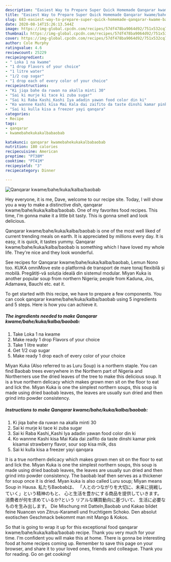 ```yaml
---
description: "Easiest Way to Prepare Super Quick Homemade Qanqarar kwame/bahe/kuka/kalba/baobab"
title: "Easiest Way to Prepare Super Quick Homemade Qanqarar kwame/bahe/kuka/kalba/baobab"
slug: 683-easiest-way-to-prepare-super-quick-homemade-qanqarar-kwame-bahe-kuka-kalba-baobab
date: 2020-08-14T15:26:13.544Z
image: https://img-global.cpcdn.com/recipes/57df478ba9064d92/751x532cq70/qanqarar-kwamebahekukakalbabaobab-recipe-main-photo.jpg
thumbnail: https://img-global.cpcdn.com/recipes/57df478ba9064d92/751x532cq70/qanqarar-kwamebahekukakalbabaobab-recipe-main-photo.jpg
cover: https://img-global.cpcdn.com/recipes/57df478ba9064d92/751x532cq70/qanqarar-kwamebahekukakalbabaobab-recipe-main-photo.jpg
author: Cole Murphy
ratingvalue: 4.6
reviewcount: 25229
recipeingredient:
- " Loka 1 na kwame"
- "1 drop Flavors of your choice"
- "1 litre water"
- "1/2 cup sugar"
- "1 drop each of every color of your choice"
recipeinstructions:
- "Ki jiqa bahe da ruwan na akalla minti 30"
- "Sai ki murje ki tace ki zuba sugar"
- "Sai ki Raba Kashi_Kashi Iya adadin yawan food color din ki"
- "Ko wannne Kashi kisa Mai Kala dai zaifito da taste dinshi kamar pink kisamai strawberry flavor, sour sop kisa milk, dss"
- "Sai ki kulla kisa a freezer yayi qanqara"
categories:
- Recipe
tags:
- qanqarar
- kwamebahekukakalbabaobab

katakunci: qanqarar kwamebahekukakalbabaobab 
nutrition: 180 calories
recipecuisine: American
preptime: "PT38M"
cooktime: "PT41M"
recipeyield: "3"
recipecategory: Dinner

---
```



![Qanqarar kwame/bahe/kuka/kalba/baobab](https://img-global.cpcdn.com/recipes/57df478ba9064d92/751x532cq70/qanqarar-kwamebahekukakalbabaobab-recipe-main-photo.jpg)

Hey everyone, it is me, Dave, welcome to our recipe site. Today, I will show you a way to make a distinctive dish, qanqarar kwame/bahe/kuka/kalba/baobab. One of my favorites food recipes. This time, I'm gonna make it a little bit tasty. This is gonna smell and look delicious.

Qanqarar kwame/bahe/kuka/kalba/baobab is one of the most well liked of current trending meals on earth. It is appreciated by millions every day. It is easy, it is quick, it tastes yummy. Qanqarar kwame/bahe/kuka/kalba/baobab is something which I have loved my whole life. They're nice and they look wonderful.

See recipes for Qanqarar kwame/bahe/kuka/kalba/baobab, Lemun Nono too. KUKA omniMove este o platformă de transport de mare tonaj flexibilă și mobilă. Pregătiți-vă soluția ideală din sistemul modular. Miyan Kuka is another popular soup from northern Nigeria; people from Kaduna, Jos, Adamawa, Bauchi etc. eat it.


To get started with this recipe, we have to prepare a few components. You can cook qanqarar kwame/bahe/kuka/kalba/baobab using 5 ingredients and 5 steps. Here is how you can achieve it.

<!--inarticleads1-->

##### The ingredients needed to make Qanqarar kwame/bahe/kuka/kalba/baobab:

1. Take  Loka 1 na kwame
1. Make ready 1 drop Flavors of your choice
1. Take 1 litre water
1. Get 1/2 cup sugar
1. Make ready 1 drop each of every color of your choice


Miyan Kuka (Also referred to as Luru Soup) is a northern staple. You can find Baobab trees everywhere in the Northern part of Nigeria and Northerners use the dried leaves of the tree to make this delicious soup. It is a true northern delicacy which makes grown men sit on the floor to eat and lick the. Miyan Kuka is one the simplest northern soups, this soup is made using dried baobab leaves, the leaves are usually sun dried and then grind into powder consistency. 

<!--inarticleads2-->

##### Instructions to make Qanqarar kwame/bahe/kuka/kalba/baobab:

1. Ki jiqa bahe da ruwan na akalla minti 30
1. Sai ki murje ki tace ki zuba sugar
1. Sai ki Raba Kashi_Kashi Iya adadin yawan food color din ki
1. Ko wannne Kashi kisa Mai Kala dai zaifito da taste dinshi kamar pink kisamai strawberry flavor, sour sop kisa milk, dss
1. Sai ki kulla kisa a freezer yayi qanqara


It is a true northern delicacy which makes grown men sit on the floor to eat and lick the. Miyan Kuka is one the simplest northern soups, this soup is made using dried baobab leaves, the leaves are usually sun dried and then grind into powder consistency. The baobab leaf then serves as a thickener for soup once it is dried. Myan kuka is also called Luru soup; Miyan means Soup in Hausa. 私たちBaobabは、 「人とのつながりを大切に、未来に挑戦していく」という精神のもと、 心と生活を豊かにする商品を提供していきます。 消費者が何を求めているか?という リアルな購買動向に基づいて、 生活に必要なものを生み出します。 Die Mischung mit Datteln,Baobab und Kakao bildet feine Nuancen von Zitrus-Karamell und fruchtigem Schoko. Den absolut exotischen Geschmack bekommt man mit Mango &amp; Kokos. 

So that is going to wrap it up for this exceptional food qanqarar kwame/bahe/kuka/kalba/baobab recipe. Thank you very much for your time. I'm confident you will make this at home. There is gonna be interesting food at home recipes coming up. Remember to save this page on your browser, and share it to your loved ones, friends and colleague. Thank you for reading. Go on get cooking!
